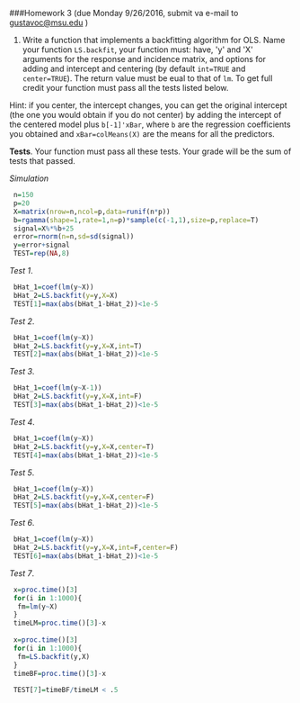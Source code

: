 ###Homework 3
(due Monday 9/26/2016, submit va e-mail to gustavoc@msu.edu )

1. Write a function that implements a backfitting algorithm for OLS. Name your function `LS.backfit`, your function must: have, 'y' and 'X' 
arguments for the response and incidence matrix, and options for adding and intercept and centering (by default `int=TRUE` and `center=TRUE`).
The return value must be eual to that of `lm`. To get full credit your function must pass all the tests listed below.


Hint: if you center, the intercept changes, you can get the original intercept (the one you would obtain if you do not center) by adding the 
intercept of the centered model plus `b[-1]'xBar`, where `b` are the regression coefficients you obtained and `xBar=colMeans(X)` are the means for
all the predictors.


**Tests**. Your function must pass all these tests. Your grade will be the sum of tests that passed.

*Simulation*

```R
 n=150
 p=20
 X=matrix(nrow=n,ncol=p,data=runif(n*p))
 b=rgamma(shape=1,rate=1,n=p)*sample(c(-1,1),size=p,replace=T)
 signal=X%*%b+25
 error=rnorm(n=n,sd=sd(signal))
 y=error+signal
 TEST=rep(NA,8)  
```

*Test 1*.
```R
 bHat_1=coef(lm(y~X))
 bHat_2=LS.backfit(y=y,X=X)
 TEST[1]=max(abs(bHat_1-bHat_2))<1e-5
````

*Test 2*.
```R
 bHat_1=coef(lm(y~X))
 bHat_2=LS.backfit(y=y,X=X,int=T)
 TEST[2]=max(abs(bHat_1-bHat_2))<1e-5  
```

*Test 3*.
```R
 bHat_1=coef(lm(y~X-1))
 bHat_2=LS.backfit(y=y,X=X,int=F)
 TEST[3]=max(abs(bHat_1-bHat_2))<1e-5  
```

*Test 4*.
```R
 bHat_1=coef(lm(y~X))
 bHat_2=LS.backfit(y=y,X=X,center=T)
 TEST[4]=max(abs(bHat_1-bHat_2))<1e-5  
```

*Test 5*.
```R
 bHat_1=coef(lm(y~X))
 bHat_2=LS.backfit(y=y,X=X,center=F)
 TEST[5]=max(abs(bHat_1-bHat_2))<1e-5  
```

*Test 6*.
```R
 bHat_1=coef(lm(y~X))
 bHat_2=LS.backfit(y=y,X=X,int=F,center=F)
 TEST[6]=max(abs(bHat_1-bHat_2))<1e-5  
```

*Test 7*.
```R
 x=proc.time()[3]
 for(i in 1:1000){
  fm=lm(y~X)
 }
 timeLM=proc.time()[3]-x
 
 x=proc.time()[3]
 for(i in 1:1000){
  fm=LS.backfit(y,X)
 }
 timeBF=proc.time()[3]-x
 
 TEST[7]=timeBF/timeLM < .5

```

